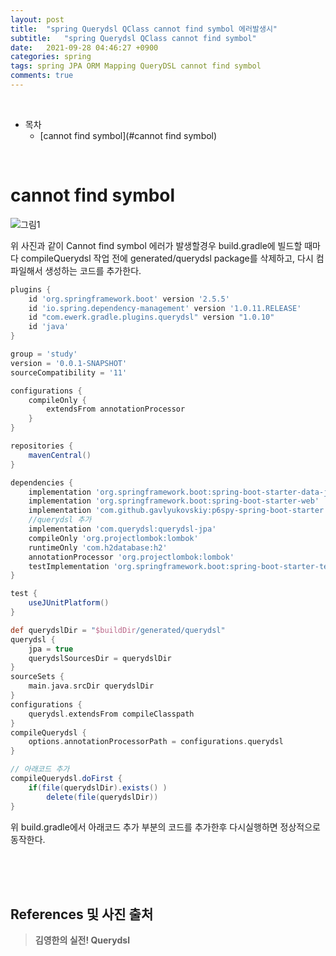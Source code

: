```yaml
---
layout: post
title:  "spring Querydsl QClass cannot find symbol 에러발생시"
subtitle:   "spring Querydsl QClass cannot find symbol"
date:   2021-09-28 04:46:27 +0900
categories: spring
tags: spring JPA ORM Mapping QueryDSL cannot find symbol
comments: true
---
```



<br>

- 목차
	- [cannot find symbol](#cannot find symbol)
    
<br>

# cannot find symbol


![그림1](https://sehwan-choi.github.io/assets/img/spring/QueryDSL/jpa3.jpg)

위 사진과 같이 Cannot find symbol 에러가 발생할경우 build.gradle에 빌드할 때마다 compileQuerydsl 작업 전에 generated/querydsl package를 삭제하고, 다시 컴파일해서 생성하는 코드를 추가한다.

```gradle
plugins {
	id 'org.springframework.boot' version '2.5.5'
	id 'io.spring.dependency-management' version '1.0.11.RELEASE'
	id "com.ewerk.gradle.plugins.querydsl" version "1.0.10"
	id 'java'
}

group = 'study'
version = '0.0.1-SNAPSHOT'
sourceCompatibility = '11'

configurations {
	compileOnly {
		extendsFrom annotationProcessor
	}
}

repositories {
	mavenCentral()
}

dependencies {
	implementation 'org.springframework.boot:spring-boot-starter-data-jpa'
	implementation 'org.springframework.boot:spring-boot-starter-web'
	implementation 'com.github.gavlyukovskiy:p6spy-spring-boot-starter:1.5.8'
	//querydsl 추가
	implementation 'com.querydsl:querydsl-jpa'
	compileOnly 'org.projectlombok:lombok'
	runtimeOnly 'com.h2database:h2'
	annotationProcessor 'org.projectlombok:lombok'
	testImplementation 'org.springframework.boot:spring-boot-starter-test'
}

test {
	useJUnitPlatform()
}

def querydslDir = "$buildDir/generated/querydsl"
querydsl {
	jpa = true
	querydslSourcesDir = querydslDir
}
sourceSets {
	main.java.srcDir querydslDir
}
configurations {
	querydsl.extendsFrom compileClasspath
}
compileQuerydsl {
	options.annotationProcessorPath = configurations.querydsl
}

// 아래코드 추가
compileQuerydsl.doFirst {
	if(file(querydslDir).exists() )
		delete(file(querydslDir))
}

```

위 build.gradle에서 아래코드 추가 부분의 코드를 추가한후 다시실행하면 정상적으로 동작한다.

<br><br><br>
## References 및 사진 출처

> __김영한의 실전! Querydsl__